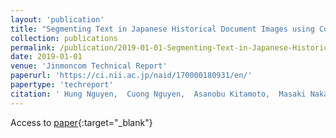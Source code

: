 ```yaml
---
layout: 'publication'
title: "Segmenting Text in Japanese Historical Document Images using Convolutional Neural Networks"
collection: publications
permalink: /publication/2019-01-01-Segmenting-Text-in-Japanese-Historical-Document-Images-using-Convolutional-Neural-Networks
date: 2019-01-01
venue: 'Jinmoncom Technical Report'
paperurl: 'https://ci.nii.ac.jp/naid/170000180931/en/'
papertype: 'techreport'
citation: ' Hung Nguyen,  Cuong Nguyen,  Asanobu Kitamoto,  Masaki Nakagawa, &quot;Segmenting Text in Japanese Historical Document Images using Convolutional Neural Networks.&quot; Jinmoncom Technical Report, 2019.'
---
```

Access to [paper](https://ci.nii.ac.jp/naid/170000180931/en/){:target="_blank"}